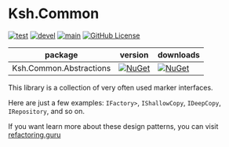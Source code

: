 # Ksh.Common

[![test](https://github.com/skukshaus/Common/actions/workflows/test.yml/badge.svg)](https://github.com/skukshaus/Common/actions/workflows/test_main.yml)
[![devel](https://github.com/skukshaus/common/actions/workflows/devel.yml/badge.svg)](https://github.com/skukshaus/common/actions/workflows/devel.yml)
[![main](https://github.com/skukshaus/common/actions/workflows/main.yaml/badge.svg)](https://github.com/skukshaus/common/actions/workflows/main.yaml)
[![GitHub License](https://img.shields.io/github/license/skukshaus/Common)](https://github.com/skukshaus/Common/blob/main/LICENSE)

| package                 | version                                                                                                                         | downloads                                                                                                                        |
|-------------------------|---------------------------------------------------------------------------------------------------------------------------------|----------------------------------------------------------------------------------------------------------------------------------|
| Ksh.Common.Abstractions | [![NuGet](https://img.shields.io/nuget/v/ksh.common.abstractions.svg)](https://www.nuget.org/packages/Ksh.Common.Abstractions/) | [![NuGet](https://img.shields.io/nuget/dt/Ksh.Common.Abstractions.svg)](https://www.nuget.org/packages/Ksh.Common.Abstractions/) |

This library is a collection of very often used marker interfaces.

Here are just a few examples: ``IFactory>``, ``IShallowCopy``, ``IDeepCopy``, ``IRepository``, and so on.

If you want learn more about these design patterns, you can visit [refactoring.guru](https://refactoring.guru/design-patterns)